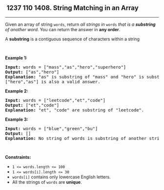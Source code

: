 <h2> 1237 110
1408. String Matching in an Array</h2><hr><div><p>Given an array of string <code>words</code>, return <em>all strings in </em><code>words</code><em> that is a <strong>substring</strong> of another word</em>. You can return the answer in <strong>any order</strong>.</p>

<p>A <strong>substring</strong> is a contiguous sequence of characters within a string</p>

<p>&nbsp;</p>
<p><strong class="example">Example 1:</strong></p>

<pre><strong>Input:</strong> words = ["mass","as","hero","superhero"]
<strong>Output:</strong> ["as","hero"]
<strong>Explanation:</strong> "as" is substring of "mass" and "hero" is substring of "superhero".
["hero","as"] is also a valid answer.
</pre>

<p><strong class="example">Example 2:</strong></p>

<pre><strong>Input:</strong> words = ["leetcode","et","code"]
<strong>Output:</strong> ["et","code"]
<strong>Explanation:</strong> "et", "code" are substring of "leetcode".
</pre>

<p><strong class="example">Example 3:</strong></p>

<pre><strong>Input:</strong> words = ["blue","green","bu"]
<strong>Output:</strong> []
<strong>Explanation:</strong> No string of words is substring of another string.
</pre>

<p>&nbsp;</p>
<p><strong>Constraints:</strong></p>

<ul>
	<li><code>1 &lt;= words.length &lt;= 100</code></li>
	<li><code>1 &lt;= words[i].length &lt;= 30</code></li>
	<li><code>words[i]</code> contains only lowercase English letters.</li>
	<li>All the strings of <code>words</code> are <strong>unique</strong>.</li>
</ul>
</div>